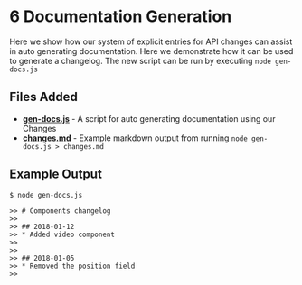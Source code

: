 # 6 Documentation Generation
Here we show how our system of explicit entries for API changes can assist in auto generating documentation. Here we demonstrate how it can be used to generate a changelog. The new script can be run by executing `node gen-docs.js`

## Files Added
* **[gen-docs.js](./gen-docs.js)** - A script for auto generating documentation using our Changes
* **[changes.md](./changes.md)** - Example markdown output from running `node gen-docs.js > changes.md`

## Example Output
```
$ node gen-docs.js

>> # Components changelog
>>
>> ## 2018-01-12
>> * Added video component
>>
>>
>> ## 2018-01-05
>> * Removed the position field
>>
```
